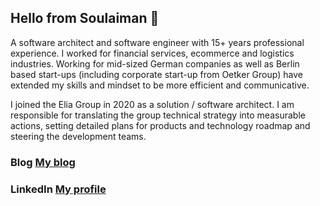 ## Hello from Soulaiman 👋
A software architect and software engineer with 15+ years professional experience. I worked for financial services, ecommerce and logistics industries. Working for mid-sized German companies as well as Berlin based start-ups (including corporate start-up from Oetker Group) have extended my skills and mindset to be more efficient and communicative. 

I joined the Elia Group in 2020 as a solution / software architect. I am responsible for translating the group technical strategy into measurable actions, setting detailed plans for products and technology roadmap and steering the development teams.

### Blog [My blog]( https://medium.com/code-factory-berlin)
### LinkedIn [My profile](https://www.linkedin.com/in/soulaiman-ghanem/) 
